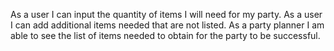 As a user I can input the quantity of items I will need for my party. 
As a user I can add additional items needed that are not listed.
As a party planner I am able to see the list of items needed to obtain for the party to be successful.